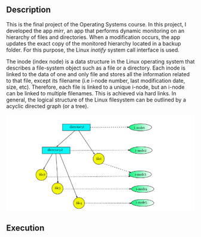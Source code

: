## Description
This is the final project of the Operating Systems course. In this project,  I developed the app *mirr*, an app that performs dynamic monitoring on an hierarchy of files and directories. When a modification occurs, the app updates the exact copy of the monitored hierarchy located in a backup folder. For this purpose, the Linux *inotify* system call interface is used.  

The inode (index node) is a data structure in the Linux operating system that describes a file-system object such as a file or a directory. Each inode is linked to the data of one and only file and stores all the information related to that file, except its filename (i.e i-node number, last modification date, size, etc). Therefore, each file is linked to a unique i-node, but an i-node can be linked to multiple filenames. This is achieved via hard links. In general, the logical structure of the Linux filesystem can be outlined by a acyclic directed graph (or a tree).

![Screenshot](hierarchy.png) 

## Execution 

```


```

